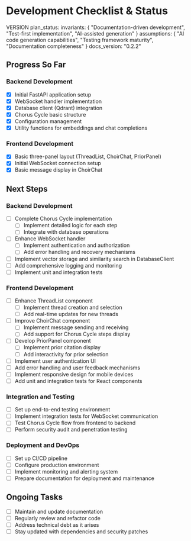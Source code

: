 # Development Checklist & Status

VERSION plan_status:
invariants: {
"Documentation-driven development",
"Test-first implementation",
"AI-assisted generation"
}
assumptions: {
"AI code generation capabilities",
"Testing framework maturity",
"Documentation completeness"
}
docs_version: "0.2.2"

## Progress So Far

### Backend Development
- [x] Initial FastAPI application setup
- [x] WebSocket handler implementation
- [x] Database client (Qdrant) integration
- [x] Chorus Cycle basic structure
- [x] Configuration management
- [x] Utility functions for embeddings and chat completions

### Frontend Development
- [x] Basic three-panel layout (ThreadList, ChoirChat, PriorPanel)
- [x] Initial WebSocket connection setup
- [x] Basic message display in ChoirChat

## Next Steps

### Backend Development
- [ ] Complete Chorus Cycle implementation
  - [ ] Implement detailed logic for each step
  - [ ] Integrate with database operations
- [ ] Enhance WebSocket handler
  - [ ] Implement authentication and authorization
  - [ ] Add error handling and recovery mechanisms
- [ ] Implement vector storage and similarity search in DatabaseClient
- [ ] Add comprehensive logging and monitoring
- [ ] Implement unit and integration tests

### Frontend Development
- [ ] Enhance ThreadList component
  - [ ] Implement thread creation and selection
  - [ ] Add real-time updates for new threads
- [ ] Improve ChoirChat component
  - [ ] Implement message sending and receiving
  - [ ] Add support for Chorus Cycle steps display
- [ ] Develop PriorPanel component
  - [ ] Implement prior citation display
  - [ ] Add interactivity for prior selection
- [ ] Implement user authentication UI
- [ ] Add error handling and user feedback mechanisms
- [ ] Implement responsive design for mobile devices
- [ ] Add unit and integration tests for React components

### Integration and Testing
- [ ] Set up end-to-end testing environment
- [ ] Implement integration tests for WebSocket communication
- [ ] Test Chorus Cycle flow from frontend to backend
- [ ] Perform security audit and penetration testing

### Deployment and DevOps
- [ ] Set up CI/CD pipeline
- [ ] Configure production environment
- [ ] Implement monitoring and alerting system
- [ ] Prepare documentation for deployment and maintenance

## Ongoing Tasks
- [ ] Maintain and update documentation
- [ ] Regularly review and refactor code
- [ ] Address technical debt as it arises
- [ ] Stay updated with dependencies and security patches
